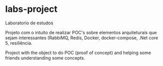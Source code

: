 # labs-project
Laboratorio de estudos

Projeto com o intuito de realizar POC's sobre elementos arquiteturais que sejam interessantes (RabbiMQ, Redis, Docker, docker-compose, .Net core 5, resiliência.


Project with the object to do POC (proof of concept) and helping some friends understanding some concepts. 
